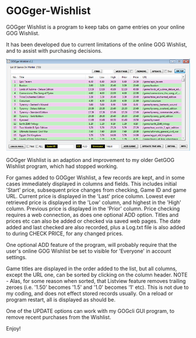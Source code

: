# GOGger-Wishlist
GOGger Wishlist is a program to keep tabs on game entries on your online GOG Wishlist.

It has been developed due to current limitations of the online GOG Wishlist, and to assist with purchasing decisions.

![GOGger Wishlist](https://github.com/Twombs/GOGger-Wishlist/blob/main/GOGger%20Wishlist.png?raw=true)

GOGger Wishlist is an adaption and improvement to my older GetGOG Wishlist program, which had stopped working.

For games added to GOGger Wishlist, a few records are kept, and in some cases immediately displayed in columns and fields. This includes initial 'Start' price, subsequent price changes from checking, Game ID and game URL. Current price is displayed in the 'Last' price column. Lowest ever retrieved price is displayed in the 'Low' column, and highest in the 'High' column. Previous price is displayed in the 'Prior' column. Price checking requires a web connection, as does one optional ADD option. Titles and prices etc can also be added or checked via saved web pages. The date added and last checked are also recorded, plus a Log.txt file is also added to during CHECK PRICE, for any changed prices.

One optional ADD feature of the program, will probably require that the user's online GOG Wishlist be set to visible for 'Everyone' in account settings.

Game titles are displayed in the order added to the list, but all columns, except the URL one, can be sorted by clicking on the column header. NOTE - Alas, for some reason when sorted, that Listview feature removes trailing zeroes (i.e. '1.50' becomes '1.5' and '1.0' becomes '1' etc). This is not due to my coding, and does not effect stored records usually. On a reload or program restart, all is displayed as should be.

One of the UPDATE options can work with my GOGcli GUI program, to remove recent purchases from the Wishlist.

Enjoy!
